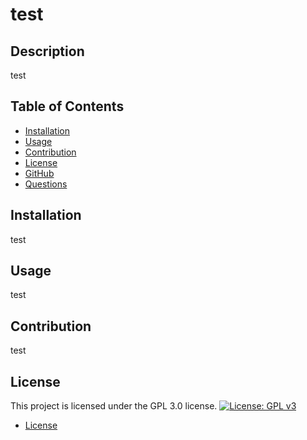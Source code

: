 # test

## Description
test

## Table of Contents
* [Installation](#installation)
* [Usage](#usage)
* [Contribution](#contribution)
* [License](#license)
* [GitHub](#github)
* [Questions](#questions)

## Installation
test

## Usage
test

## Contribution
test

## License
This project is licensed under the GPL 3.0 license.
[![License: GPL v3](https://img.shields.io/badge/License-GPLv3-blue.svg)](https://www.gnu.org/licenses/gpl-3.0)


* [License](https://www.gnu.org/licenses/gpl-3.0.en.html)


